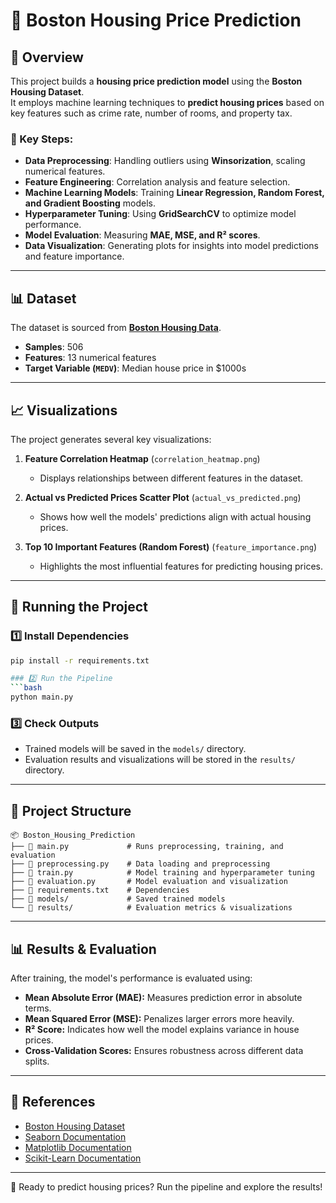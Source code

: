 # 🏡 Boston Housing Price Prediction

## 📌 Overview
This project builds a **housing price prediction model** using the **Boston Housing Dataset**.  
It employs machine learning techniques to **predict housing prices** based on key features such as crime rate, number of rooms, and property tax.

### 🔹 Key Steps:
- **Data Preprocessing**: Handling outliers using **Winsorization**, scaling numerical features.
- **Feature Engineering**: Correlation analysis and feature selection.
- **Machine Learning Models**: Training **Linear Regression, Random Forest, and Gradient Boosting** models.
- **Hyperparameter Tuning**: Using **GridSearchCV** to optimize model performance.
- **Model Evaluation**: Measuring **MAE, MSE, and R² scores**.
- **Data Visualization**: Generating plots for insights into model predictions and feature importance.

---

## 📊 Dataset
The dataset is sourced from **[Boston Housing Data](https://raw.githubusercontent.com/jbrownlee/Datasets/master/housing.csv)**.

- **Samples**: 506  
- **Features**: 13 numerical features  
- **Target Variable (`MEDV`)**: Median house price in $1000s  

---

## 📈 Visualizations
The project generates several key visualizations:

1. **Feature Correlation Heatmap** (`correlation_heatmap.png`)  
   - Displays relationships between different features in the dataset.

2. **Actual vs Predicted Prices Scatter Plot** (`actual_vs_predicted.png`)  
   - Shows how well the models' predictions align with actual housing prices.

3. **Top 10 Important Features (Random Forest)** (`feature_importance.png`)  
   - Highlights the most influential features for predicting housing prices.

---

## 🚀 Running the Project
### 1️⃣ Install Dependencies
```bash
pip install -r requirements.txt

### 2️⃣ Run the Pipeline
```bash
python main.py
```

### 3️⃣ Check Outputs
- Trained models will be saved in the `models/` directory.
- Evaluation results and visualizations will be stored in the `results/` directory.

---

## 📂 Project Structure
```
📦 Boston_Housing_Prediction
├── 📄 main.py             # Runs preprocessing, training, and evaluation
├── 📄 preprocessing.py    # Data loading and preprocessing
├── 📄 train.py            # Model training and hyperparameter tuning
├── 📄 evaluation.py       # Model evaluation and visualization
├── 📄 requirements.txt    # Dependencies
├── 📂 models/             # Saved trained models
└── 📂 results/            # Evaluation metrics & visualizations
```

---

## 📊 Results & Evaluation
After training, the model's performance is evaluated using:
- **Mean Absolute Error (MAE):** Measures prediction error in absolute terms.
- **Mean Squared Error (MSE):** Penalizes larger errors more heavily.
- **R² Score:** Indicates how well the model explains variance in house prices.
- **Cross-Validation Scores:** Ensures robustness across different data splits.

---

## 🔗 References
- [Boston Housing Dataset](https://raw.githubusercontent.com/jbrownlee/Datasets/master/housing.csv)
- [Seaborn Documentation](https://seaborn.pydata.org/)
- [Matplotlib Documentation](https://matplotlib.org/)
- [Scikit-Learn Documentation](https://scikit-learn.org/stable/)

---

🚀 Ready to predict housing prices? Run the pipeline and explore the results!
